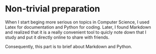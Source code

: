 # Non-trivial preparation

When I start beging more serious on topics in Computer Science, I used Latex for documentation and Python for coding. Later, I found Markdown and realized that it is a really convenient tool to quicly note down that I study and put it directly online to share with friends. 

Consequently, this part is to brief about Markdown and Python.
